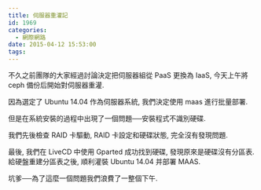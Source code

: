 ```yaml
---
title: 伺服器重灌記
id: 1969
categories:
  - 網際網路
date: 2015-04-12 15:53:00
tags:
---
```


不久之前團隊的大家經過討論決定把伺服器組從 PaaS 更換為 IaaS, 今天上午將 ceph 備份后開始對伺服器重灌.

因為選定了 Ubuntu 14.04 作為伺服器系統, 我們決定使用 maas 進行批量部署.

但是在系統安裝的過程中出現了一個問題──安裝程式不識別硬碟.

我們先後檢查 RAID 卡驅動, RAID 卡設定和硬碟狀態, 完全沒有發現問題.

最後, 我們在 LiveCD 中使用 Gparted 成功找到硬碟, 發現原來是硬碟沒有分區表.給硬盤重建分區表之後, 順利灌裝 Ubuntu 14.04 并部署 MAAS.

坑爹──為了這麼一個問題我們浪費了一整個下午.
